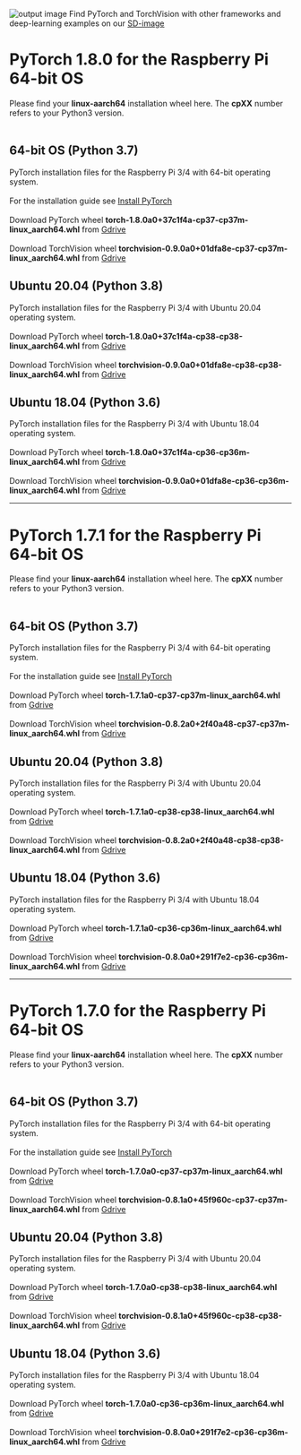 ![output image](https://qengineering.eu/images/SDcard16GB_tiny.jpg) Find PyTorch and TorchVision with other frameworks and deep-learning examples on our [SD-image](https://github.com/Qengineering/RPi-image)
# PyTorch 1.8.0 for the Raspberry Pi 64-bit OS
Please find your **linux-aarch64** installation wheel here. The **cpXX** number refers to your Python3 version.<br/><br/>
## 64-bit OS (Python 3.7)
PyTorch installation files for the Raspberry Pi 3/4 with 64-bit operating system.<br/><br/>
For the installation guide see [Install PyTorch](https://qengineering.eu/install-pytorch-on-raspberry-pi-4.html) <br/><br/>
Download PyTorch wheel **torch-1.8.0a0+37c1f4a-cp37-cp37m-linux_aarch64.whl** from [Gdrive](https://drive.google.com/file/d/1oJITMYYGrlJ66Jw62-PHQLSZO7PT7Wg8/view?usp=sharing) <br/><br/>
Download TorchVision wheel **torchvision-0.9.0a0+01dfa8e-cp37-cp37m-linux_aarch64.whl** from [Gdrive](https://drive.google.com/file/d/1OSMSaokFF-NoGSCi2NsybVX7o_QBLw-q/view?usp=sharing)
## Ubuntu 20.04 (Python 3.8)
PyTorch installation files for the Raspberry Pi 3/4 with Ubuntu 20.04 operating system.<br/><br/>
Download PyTorch wheel **torch-1.8.0a0+37c1f4a-cp38-cp38-linux_aarch64.whl** from [Gdrive](https://drive.google.com/file/d/1fgckCX8O5R_HeQacWPzigxsXd2ytwBGN/view?usp=sharing) <br/><br/>
Download TorchVision wheel **torchvision-0.9.0a0+01dfa8e-cp38-cp38-linux_aarch64.whl** from [Gdrive](https://drive.google.com/file/d/15IRhB7yms6VYAJUfcVx9AN46oArFQUeu/view?usp=sharing)
## Ubuntu 18.04 (Python 3.6)
PyTorch installation files for the Raspberry Pi 3/4 with Ubuntu 18.04 operating system.<br/><br/>
Download PyTorch wheel **torch-1.8.0a0+37c1f4a-cp36-cp36m-linux_aarch64.whl** from [Gdrive](https://drive.google.com/file/d/1BobSUT8HZeTfWbFtGomJYc2hjzobXesL/view?usp=sharing) <br/><br/>
Download TorchVision wheel **torchvision-0.9.0a0+01dfa8e-cp36-cp36m-linux_aarch64.whl** from [Gdrive](https://drive.google.com/file/d/1nV9Z72saBrsFDYcfV7q-A0W8bM_bGjPM/view?usp=sharing)

------

# PyTorch 1.7.1 for the Raspberry Pi 64-bit OS
Please find your **linux-aarch64** installation wheel here. The **cpXX** number refers to your Python3 version.<br/><br/>
## 64-bit OS (Python 3.7)
PyTorch installation files for the Raspberry Pi 3/4 with 64-bit operating system.<br/><br/>
For the installation guide see [Install PyTorch](https://qengineering.eu/install-pytorch-on-raspberry-pi-4.html) <br/><br/>
Download PyTorch wheel **torch-1.7.1a0-cp37-cp37m-linux_aarch64.whl** from [Gdrive](https://drive.google.com/file/d/1gkcHqdAhpuDEhgeVlLZ3Eeshi_wDveK_/view?usp=sharing) <br/><br/>
Download TorchVision wheel **torchvision-0.8.2a0+2f40a48-cp37-cp37m-linux_aarch64.whl** from [Gdrive](https://drive.google.com/file/d/1Yyc0sp4AXZ_Q5ZygsGB5iGNvC9EmJ-E6/view?usp=sharing)
## Ubuntu 20.04 (Python 3.8)
PyTorch installation files for the Raspberry Pi 3/4 with Ubuntu 20.04 operating system.<br/><br/>
Download PyTorch wheel **torch-1.7.1a0-cp38-cp38-linux_aarch64.whl** from [Gdrive](https://drive.google.com/file/d/1ogJDflj4EOcPRmt5K4QCBax7so0Dfghk/view?usp=sharing) <br/><br/>
Download TorchVision wheel **torchvision-0.8.2a0+2f40a48-cp38-cp38-linux_aarch64.whl** from [Gdrive](https://drive.google.com/file/d/1D56o5sWqVRJV823NX0N7lFVCareQzL2b/view?usp=sharing)
## Ubuntu 18.04 (Python 3.6)
PyTorch installation files for the Raspberry Pi 3/4 with Ubuntu 18.04 operating system.<br/><br/>
Download PyTorch wheel **torch-1.7.1a0-cp36-cp36m-linux_aarch64.whl** from [Gdrive](https://drive.google.com/file/d/10AQdsA9sNLIrVj_DHwQTwPv1DDbZVADf/view?usp=sharing) <br/><br/>
Download TorchVision wheel **torchvision-0.8.0a0+291f7e2-cp36-cp36m-linux_aarch64.whl** from [Gdrive](https://drive.google.com/file/d/10NC1ThTwKqV5endnvNEzCDXX7AKT5Hrd/view?usp=sharing)

------

# PyTorch 1.7.0 for the Raspberry Pi 64-bit OS
Please find your **linux-aarch64** installation wheel here. The **cpXX** number refers to your Python3 version.<br/><br/>
## 64-bit OS (Python 3.7)
PyTorch installation files for the Raspberry Pi 3/4 with 64-bit operating system.<br/><br/>
For the installation guide see [Install PyTorch](https://qengineering.eu/install-pytorch-on-raspberry-pi-4.html) <br/><br/>
Download PyTorch wheel **torch-1.7.0a0-cp37-cp37m-linux_aarch64.whl** from [Gdrive](https://drive.google.com/file/d/1AV_Ci9b6r2Dm-xMLXwsBx_W1da6vN3lc/view?usp=sharing) <br/><br/>
Download TorchVision wheel **torchvision-0.8.1a0+45f960c-cp37-cp37m-linux_aarch64.whl** from [Gdrive](https://drive.google.com/file/d/1z-Fvo9bvZRI_2K5hBn5LdsvENuio9H8W/view?usp=sharing)
## Ubuntu 20.04 (Python 3.8)
PyTorch installation files for the Raspberry Pi 3/4 with Ubuntu 20.04 operating system.<br/><br/>
Download PyTorch wheel **torch-1.7.0a0-cp38-cp38-linux_aarch64.whl** from [Gdrive](https://drive.google.com/file/d/1w-1IVZNJ5-ySqwTk2lfFzvndN4_r5oXQ/view?usp=sharing) <br/><br/>
Download TorchVision wheel **torchvision-0.8.1a0+45f960c-cp38-cp38-linux_aarch64.whl** from [Gdrive](https://drive.google.com/file/d/17oThh6GO0MC5Y7hdyrP0XjTlxtrVLuXT/view?usp=sharing)
## Ubuntu 18.04 (Python 3.6)
PyTorch installation files for the Raspberry Pi 3/4 with Ubuntu 18.04 operating system.<br/><br/>
Download PyTorch wheel **torch-1.7.0a0-cp36-cp36m-linux_aarch64.whl** from [Gdrive](https://drive.google.com/file/d/1g1nXXD1uwFDjgdzR40-axzNYoHnEniVs/view?usp=sharing) <br/><br/>
Download TorchVision wheel **torchvision-0.8.0a0+291f7e2-cp36-cp36m-linux_aarch64.whl** from [Gdrive](https://drive.google.com/file/d/10NC1ThTwKqV5endnvNEzCDXX7AKT5Hrd/view?usp=sharing)
